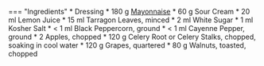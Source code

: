 === "Ingredients"
    * Dressing
        * 180 g [Mayonnaise](../sauces/mayonnaise/mayonnaise.md)
        * 60 g Sour Cream
        * 20 ml Lemon Juice
        * 15 ml Tarragon Leaves, minced
        * 2 ml White Sugar
        * 1 ml Kosher Salt
        * < 1 ml Black Peppercorn, ground
        * < 1 ml Cayenne Pepper, ground
    * 2 Apples, chopped
    * 120 g Celery Root or Celery Stalks, chopped, soaking in cool water
    * 120 g Grapes, quartered
    * 80 g Walnuts, toasted, chopped

[^1]:
    Mitzewich, John. ["A Waldorf Salad by Any Other Name"](https://foodwishes.blogspot.com/2015/10/a-waldorf-salad-by-any-other-name.html) *Food Wishes.* 29 October 2015. Accessed December 2020.
